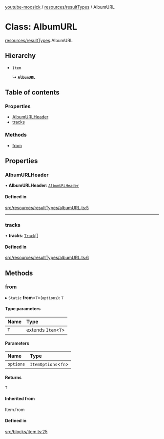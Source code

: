 [youtube-moosick](../README.md) / [resources/resultTypes](../modules/resources_resultTypes.md) / AlbumURL

# Class: AlbumURL

[resources/resultTypes](../modules/resources_resultTypes.md).AlbumURL

## Hierarchy

- `Item`

  ↳ **`AlbumURL`**

## Table of contents

### Properties

- [AlbumURLHeader](resources_resultTypes.AlbumURL.md#albumurlheader)
- [tracks](resources_resultTypes.AlbumURL.md#tracks)

### Methods

- [from](resources_resultTypes.AlbumURL.md#from)

## Properties

### AlbumURLHeader

• **AlbumURLHeader**: [`AlbumURLHeader`](resources_resultTypes.AlbumURLHeader.md)

#### Defined in

[src/resources/resultTypes/albumURL.ts:5](https://github.com/EvasiveXkiller/youtube-moosick/blob/e19b17f/src/resources/resultTypes/albumURL.ts#L5)

___

### tracks

• **tracks**: [`Track`](resources_resultTypes.Track.md)[]

#### Defined in

[src/resources/resultTypes/albumURL.ts:6](https://github.com/EvasiveXkiller/youtube-moosick/blob/e19b17f/src/resources/resultTypes/albumURL.ts#L6)

## Methods

### from

▸ `Static` **from**<`T`\>(`options`): `T`

#### Type parameters

| Name | Type |
| :------ | :------ |
| `T` | extends `Item`<`T`\> |

#### Parameters

| Name | Type |
| :------ | :------ |
| `options` | `ItemOptions`<`fn`\> |

#### Returns

`T`

#### Inherited from

Item.from

#### Defined in

[src/blocks/item.ts:25](https://github.com/EvasiveXkiller/youtube-moosick/blob/e19b17f/src/blocks/item.ts#L25)

